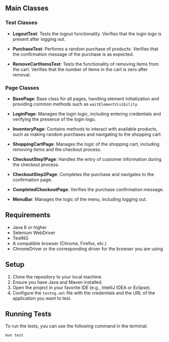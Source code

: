 ## Main Classes

### Test Classes

- **LogoutTest**: Tests the logout functionality. Verifies that the login logo is present after logging out.
  
- **PurchaseTest**: Performs a random purchase of products. Verifies that the confirmation message of the purchase is as expected.

- **RemoveCartItemsTest**: Tests the functionality of removing items from the cart. Verifies that the number of items in the cart is zero after removal.

### Page Classes

- **BasePage**: Base class for all pages, handling element initialization and providing common methods such as `waitElementVisibility`.

- **LoginPage**: Manages the login logic, including entering credentials and verifying the presence of the login logo.

- **InventoryPage**: Contains methods to interact with available products, such as making random purchases and navigating to the shopping cart.

- **ShoppingCartPage**: Manages the logic of the shopping cart, including removing items and the checkout process.

- **CheckoutStep1Page**: Handles the entry of customer information during the checkout process.

- **CheckoutStep2Page**: Completes the purchase and navigates to the confirmation page.

- **CompletedCheckoutPage**: Verifies the purchase confirmation message.

- **MenuBar**: Manages the logic of the menu, including logging out.

## Requirements

- Java 8 or higher
- Selenium WebDriver
- TestNG
- A compatible browser (Chrome, Firefox, etc.)
- ChromeDriver or the corresponding driver for the browser you are using

## Setup

1. Clone the repository to your local machine.
2. Ensure you have Java and Maven installed.
3. Open the project in your favorite IDE (e.g., IntelliJ IDEA or Eclipse).
4. Configure the `testng.xml` file with the credentials and the URL of the application you want to test.

## Running Tests

To run the tests, you can use the following command in the terminal:

```bash
mvn test
